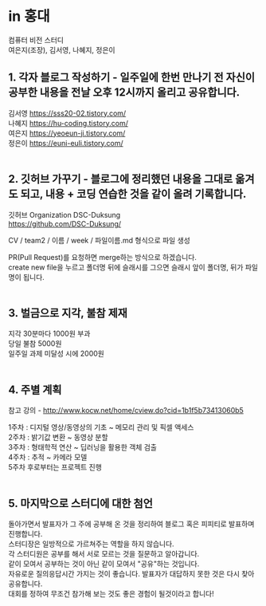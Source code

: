 # in 홍대
컴퓨터 비전 스터디 <br>
여은지(조장), 김서영, 나혜지, 정은이 <br>

## 1. 각자 블로그 작성하기 - 일주일에 한번 만나기 전 자신이 공부한 내용을 전날 오후 12시까지 올리고 공유합니다.

김서영	https://sss20-02.tistory.com/ <br>
나혜지	https://hu-coding.tistory.com/ <br>
여은지	https://yeoeun-ji.tistory.com/ <br>
정은이	https://euni-euli.tistory.com/ <br>
<br>

## 2. 깃허브 가꾸기 - 블로그에 정리했던 내용을 그대로 옮겨도 되고, 내용 + 코딩 연습한 것을 같이 올려 기록합니다.								

깃허브 Organization DSC-Duksung <br>
https://github.com/DSC-Duksung/ <br>	

CV / team2 / 이름 / week / 파일이름.md 형식으로 파일 생성 <br>

PR(Pull Request)를 요청하면 merge하는 방식으로 하겠습니다. <br>
create new file을 누르고 폴더명 뒤에 슬래시를 그으면 슬래시 앞이 폴더명, 뒤가 파일명이 됩니다. <br>
<br>

## 3. 벌금으로 지각, 불참 제재

지각 30분마다 1000원 부과 <br>
당일 불참 5000원 <br>
일주일 과제 미달성 시에 2000원 <br>
<br>

## 4. 주별 계획

참고 강의 - http://www.kocw.net/home/cview.do?cid=1b1f5b73413060b5 <br>

1주차 : 디지털 영상/동영상의 기초 ~ 메모리 관리 및 픽셀 액세스 <br>
2주차 : 밝기값 변환 ~ 동영상 분할 <br>
3주차 : 형태학적 연산 ~ 딥러닝을 활용한 객체 검출 <br>
4주차 : 추적 ~ 카메라 모델 <br>
5주차 후로부터는 프로젝트 진행 <br>
<br>

## 5. 마지막으로 스터디에 대한 첨언

돌아가면서 발표자가 그 주에 공부해 온 것을 정리하여 블로그 혹은 피피티로 발표하며 진행합니다. <br>
스터디장은 일방적으로 가르쳐주는 역할을 하지 않습니다. <br>
각 스터디원은 공부를 해서 서로 모르는 것을 질문하고 알아갑니다. <br>
같이 모여서 공부하는 것이 아닌 같이 모여서 "공유"하는 것입니다. <br>
자유로운 질의응답시간 가지는 것이 좋습니다. 발표자가 대답하지 못한 것은 다시 찾아 공유합니다. <br>
대회를 정하여 무조건 참가해 보는 것도 좋은 경험이 될것이라고 합니다! <br>

